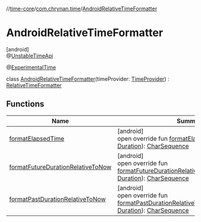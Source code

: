 //[time-core](../../../index.md)/[com.chrynan.time](../index.md)/[AndroidRelativeTimeFormatter](index.md)

# AndroidRelativeTimeFormatter

[android]\
@[UnstableTimeApi](../../../../time-core/time-core/com.chrynan.time/-unstable-time-api/index.md)

@[ExperimentalTime](https://kotlinlang.org/api/latest/jvm/stdlib/kotlin.time/-experimental-time/index.html)

class [AndroidRelativeTimeFormatter](index.md)(timeProvider: [TimeProvider](../../../../time-core/time-core/com.chrynan.time/-time-provider/index.md)) : [RelativeTimeFormatter](../../../../time-core/com.chrynan.time/-relative-time-formatter/index.md)

## Functions

| Name | Summary |
|---|---|
| [formatElapsedTime](format-elapsed-time.md) | [android]<br>open override fun [formatElapsedTime](format-elapsed-time.md)(duration: [Duration](https://kotlinlang.org/api/latest/jvm/stdlib/kotlin.time/-duration/index.html)): [CharSequence](https://kotlinlang.org/api/latest/jvm/stdlib/kotlin/-char-sequence/index.html) |
| [formatFutureDurationRelativeToNow](format-future-duration-relative-to-now.md) | [android]<br>open override fun [formatFutureDurationRelativeToNow](format-future-duration-relative-to-now.md)(futureDuration: [Duration](https://kotlinlang.org/api/latest/jvm/stdlib/kotlin.time/-duration/index.html)): [CharSequence](https://kotlinlang.org/api/latest/jvm/stdlib/kotlin/-char-sequence/index.html) |
| [formatPastDurationRelativeToNow](format-past-duration-relative-to-now.md) | [android]<br>open override fun [formatPastDurationRelativeToNow](format-past-duration-relative-to-now.md)(pastDuration: [Duration](https://kotlinlang.org/api/latest/jvm/stdlib/kotlin.time/-duration/index.html)): [CharSequence](https://kotlinlang.org/api/latest/jvm/stdlib/kotlin/-char-sequence/index.html) |
